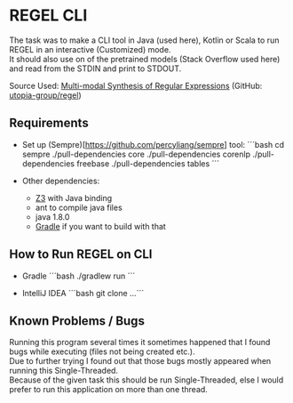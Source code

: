 # REGEL CLI
The task was to make a CLI tool in Java (used here), Kotlin or Scala to run REGEL in an interactive (Customized) mode.  
It should also use on of the pretrained models (Stack Overflow used here) and read from the STDIN and print to STDOUT.  
  
Source Used: [Multi-modal Synthesis of Regular Expressions](https://arxiv.org/abs/1908.03316) (GitHub: [utopia-group/regel](https://github.com/utopia-group/regel/))

## Requirements
- Set up (Sempre)[https://github.com/percyliang/sempre] tool:
´´´bash
cd sempre
./pull-dependencies core
./pull-dependencies corenlp
./pull-dependencies freebase
./pull-dependencies tables
´´´

- Other dependencies:
	- [Z3](https://github.com/Z3Prover/z3) with Java binding
	- ant to compile java files
	- java 1.8.0
	- [Gradle](https://gradle.org/) if you want to build with that
	
## How to Run REGEL on CLI
- Gradle
	´´´bash ./gradlew run ´´´

- IntelliJ IDEA
	´´´bash git clone ...´´´


## Known Problems / Bugs
Running this program several times it sometimes happened that I found bugs while executing (files not being created etc.).  
Due to further trying I found out that those bugs mostly appeared when running this Single-Threaded.  
Because of the given task this should be run Single-Threaded, else I would prefer to run this application on more than one thread.
	